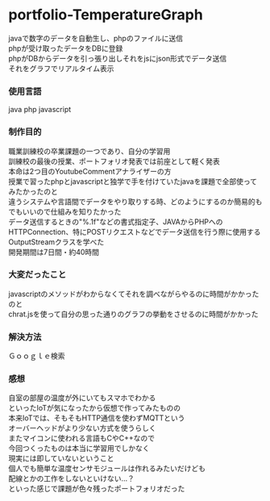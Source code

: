 # portfolio-TemperatureGraph
javaで数字のデータを自動生し、phpのファイルに送信  
phpが受け取ったデータをDBに登録  
phpがDBからデータを引っ張り出しそれをjsにjson形式でデータ送信  
それをグラフでリアルタイム表示  
### 使用言語
java php javascript
### 制作目的
職業訓練校の卒業課題の一つであり、自分の学習用  
訓練校の最後の授業、ポートフォリオ発表では前座として軽く発表  
本命は2つ目のYoutubeCommentアナライザーの方  
授業で習ったphpとjavascriptと独学で手を付けていたjavaを課題で全部使ってみたかったのと    
違うシステムや言語間でデータをやり取りする時、どのようにするのか簡易的もでもいいので仕組みを知りたかった  
データ送信するときの"%.1f"などの書式指定子、JAVAからPHPへのHTTPConnection、特にPOSTリクエストなどでデータ送信を行う際に使用するOutputStreamクラスを学べた  
開発期間は7日間・約40時間  
### 大変だったこと
javascriptのメソッドがわからなくてそれを調べながらやるのに時間がかかったのと  
chrat.jsを使って自分の思った通りのグラフの挙動をさせるのに時間がかかった
### 解決方法
Ｇｏｏｇｌｅ検索
### 感想
自室の部屋の温度が外にいてもスマホでわかる  
といったIoTが気になったから仮想で作ってみたものの  
本来IoTでは、そもそもHTTP通信を使わずMQTTという  
オーバーヘッドがより少ない方式を使うらしく  
またマイコンに使われる言語もCやC++なので  
今回つくったものは本当に学習用でしかなく  
現実には即していないということ  
個人でも簡単な温度センサモジュールは作れるみたいだけども  
配線とかの工作をしないといけない…？  
といった感じで課題が色々残ったポートフォリオだった
